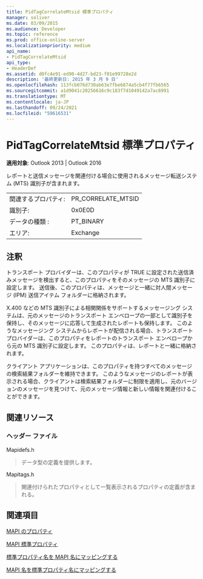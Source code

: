 ```yaml
---
title: PidTagCorrelateMtsid 標準プロパティ
manager: soliver
ms.date: 03/09/2015
ms.audience: Developer
ms.topic: reference
ms.prod: office-online-server
ms.localizationpriority: medium
api_name:
- PidTagCorrelateMtsid
api_type:
- HeaderDef
ms.assetid: d0fc4e91-ed90-4d27-bd23-f01e99728e2d
description: '最終更新日: 2015 年 3 月 9 日'
ms.openlocfilehash: 113fcb076d730ab63e7fbe6874a5cb4f77fb6565
ms.sourcegitcommit: a1d9041c20256616c9c183f7d1049142a7ac6991
ms.translationtype: MT
ms.contentlocale: ja-JP
ms.lasthandoff: 09/24/2021
ms.locfileid: "59616531"
---
```

# <a name="pidtagcorrelatemtsid-canonical-property"></a>PidTagCorrelateMtsid 標準プロパティ

  
  
**適用対象**: Outlook 2013 | Outlook 2016 
  
レポートと送信メッセージを関連付ける場合に使用されるメッセージ転送システム (MTS) 識別子が含まれます。
  
|||
|:-----|:-----|
|関連するプロパティ:  <br/> |PR_CORRELATE_MTSID  <br/> |
|識別子:  <br/> |0x0E0D  <br/> |
|データの種類 :   <br/> |PT_BINARY  <br/> |
|エリア:  <br/> |Exchange  <br/> |
   
## <a name="remarks"></a>注釈

トランスポート プロバイダーは、このプロパティが TRUE に設定された送信済みメッセージを検出すると、このプロパティをそのメッセージの MTS 識別子に設定します。 送信後、このプロパティは、メッセージと一緒に対人間メッセージ (IPM) 送信アイテム フォルダーに格納されます。
  
X.400 などの MTS 識別子による相関関係をサポートするメッセージング システムは、元のメッセージのトランスポート エンベロープの一部として識別子を保持し、そのメッセージに応答して生成されたレポートも保持します。 このようなメッセージング システムからレポートが配信される場合、トランスポート プロバイダーは、このプロパティをレポートのトランスポート エンベロープから元の MTS 識別子に設定します。 このプロパティは、レポートと一緒に格納されます。
  
クライアント アプリケーションは、このプロパティを持つすべてのメッセージの検索結果フォルダーを維持できます。 このようなメッセージのレポートが表示される場合、クライアントは検索結果フォルダーに制限を適用し、元のバージョンのメッセージを見つけて、元のメッセージ情報と新しい情報を関連付けることができます。
  
## <a name="related-resources"></a>関連リソース

### <a name="header-files"></a>ヘッダー ファイル

Mapidefs.h
  
> データ型の定義を提供します。
    
Mapitags.h
  
> 関連付けられたプロパティとして一覧表示されるプロパティの定義が含まれる。
    
## <a name="see-also"></a>関連項目



[MAPI のプロパティ](mapi-properties.md)
  
[MAPI 標準プロパティ](mapi-canonical-properties.md)
  
[標準プロパティ名を MAPI 名にマッピングする](mapping-canonical-property-names-to-mapi-names.md)
  
[MAPI 名を標準プロパティ名にマッピングする](mapping-mapi-names-to-canonical-property-names.md)

